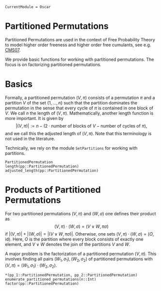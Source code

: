 ```@meta
CurrentModule = Oscar
```

# Partitioned Permutations

Partitioned Permutations are used in the context of Free Probability Theory to model higher order freeness and higher order free cumulants, see e.g. [CMS07](@cite).

We provide basic functions for working with partitioned permutations. The focus is on factorizing partitioned permutations.

# Basics

Formally, a partitioned permutation $(V, \pi)$ consists of a permutation $\pi$ and a partition $V$ of the set $\{1, ..., n\}$ such that the partition dominates the permutation in the sense that every cycle of $\pi$ is contained in one block of $V$. We call $n$ the length of $(V, \pi)$. Mathematically, another length function is more important. It is given by
$$|(V, \pi)| := n - ( 2 \cdot \text{number of blocks of } V - \text{number of cycles of } \pi),$$
and we call this the adjusted length of $(V, \pi)$. Note that this terminology is not used in the literature.

Technically, we rely on the module `SetPartitions` for working with partitions.

```@docs
PartitionedPermutation
length(pp::PartitionedPermutation)
adjusted_length(pp::PartitionedPermutation)
```

# Products of Partitioned Permutations

For two partitioned permutations $(V, \pi)$ and $(W, \sigma)$ one defines their product as
$$(V, \pi) \cdot (W, \sigma) = (V \vee W, \pi \sigma)$$
if $|(V, \pi)| + |(W, \sigma)| = |(V \vee W, \pi \sigma)|$. Otherwise, one sets $(V, \pi) \cdot (W, \sigma) = (O, \mathrm{id})$. Here, $O$ is the partition where every block consists of exactly one element, and $V \vee W$ denotes the join of the partitions $V$ and $W$.

A major problem is the factorization of a partitioned permutation $(V, \pi)$. This involves finding all pairs $(W_1, \sigma_1), (W_2, \sigma_2)$ of partitioned permutations with $(V, \pi) = (W_1, \sigma_1) \cdot (W_2, \sigma_2)$.

```@docs
*(pp_1::PartitionedPermutation, pp_2::PartitionedPermutation)
enumerate_partitioned_permutations(n::Int)
factor(pp::PartitionedPermutation)
```